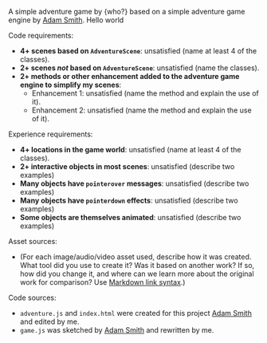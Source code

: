 A simple adventure game by {who?} based on a simple adventure game engine by [Adam Smith](https://github.com/rndmcnlly).
Hello world 

Code requirements:
- **4+ scenes based on `AdventureScene`**: unsatisfied (name at least 4 of the classes).
- **2+ scenes *not* based on `AdventureScene`**: unsatisfied (name the classes).
- **2+ methods or other enhancement added to the adventure game engine to simplify my scenes**:
    - Enhancement 1: unsatisfied (name the method and explain the use of it).
    - Enhancement 2: unsatisfied (name the method and explain the use of it).

Experience requirements:
- **4+ locations in the game world**: unsatisfied (name at least 4 of the classes).
- **2+ interactive objects in most scenes**: unsatisfied (describe two examples)
- **Many objects have `pointerover` messages**: unsatisfied (describe two examples)
- **Many objects have `pointerdown` effects**: unsatisfied (describe two examples)
- **Some objects are themselves animated**: unsatisfied (describe two examples)

Asset sources:
- (For each image/audio/video asset used, describe how it was created. What tool did you use to create it? Was it based on another work? If so, how did you change it, and where can we learn more about the original work for comparison? Use [Markdown link syntax](https://docs.github.com/en/get-started/writing-on-github/getting-started-with-writing-and-formatting-on-github/basic-writing-and-formatting-syntax#links).)

Code sources:
- `adventure.js` and `index.html` were created for this project [Adam Smith](https://github.com/rndmcnlly) and edited by me.
- `game.js` was sketched by [Adam Smith](https://github.com/rndmcnlly) and rewritten by me.
